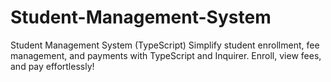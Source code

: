 # Student-Management-System
Student Management System (TypeScript)  Simplify student enrollment, fee management, and payments with TypeScript and Inquirer. Enroll, view fees, and pay effortlessly!
